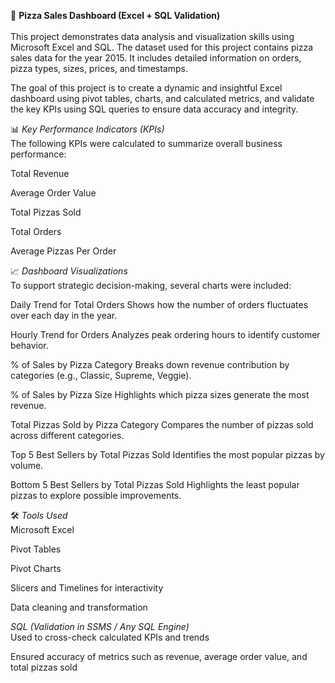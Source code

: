 🍕 **Pizza Sales Dashboard (Excel + SQL Validation)** </br></br>
This project demonstrates data analysis and visualization skills using Microsoft Excel and SQL. The dataset used for this project contains pizza sales data for the year 2015. It includes detailed information on orders, pizza types, sizes, prices, and timestamps.

The goal of this project is to create a dynamic and insightful Excel dashboard using pivot tables, charts, and calculated metrics, and validate the key KPIs using SQL queries to ensure data accuracy and integrity.

📊 _Key Performance Indicators (KPIs)_ </br>
The following KPIs were calculated to summarize overall business performance:

Total Revenue

Average Order Value

Total Pizzas Sold

Total Orders

Average Pizzas Per Order

📈 _Dashboard Visualizations_ </br>
To support strategic decision-making, several charts were included:

Daily Trend for Total Orders
Shows how the number of orders fluctuates over each day in the year.

Hourly Trend for Orders
Analyzes peak ordering hours to identify customer behavior.

% of Sales by Pizza Category
Breaks down revenue contribution by categories (e.g., Classic, Supreme, Veggie).

% of Sales by Pizza Size
Highlights which pizza sizes generate the most revenue.

Total Pizzas Sold by Pizza Category
Compares the number of pizzas sold across different categories.

Top 5 Best Sellers by Total Pizzas Sold
Identifies the most popular pizzas by volume.

Bottom 5 Best Sellers by Total Pizzas Sold
Highlights the least popular pizzas to explore possible improvements.

🛠 _Tools Used_ </br>
Microsoft Excel

Pivot Tables

Pivot Charts

Slicers and Timelines for interactivity

Data cleaning and transformation

_SQL (Validation in SSMS / Any SQL Engine)_ </br>
Used to cross-check calculated KPIs and trends

Ensured accuracy of metrics such as revenue, average order value, and total pizzas sold
